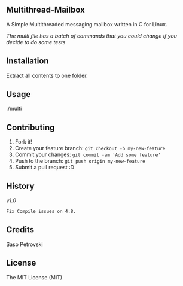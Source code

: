 ## Multithread-Mailbox

A Simple Multithreaded messaging mailbox written in C for Linux.

*The multi file has a batch of commands that you could change if you decide to do some tests*

## Installation

Extract all contents to one folder.

## Usage

./multi

## Contributing

1. Fork it!
2. Create your feature branch: `git checkout -b my-new-feature`
3. Commit your changes: `git commit -am 'Add some feature'`
4. Push to the branch: `git push origin my-new-feature`
5. Submit a pull request :D

## History
*v1.0*

    Fix Compile issues on 4.8.

## Credits

Saso Petrovski

## License

The MIT License (MIT)
